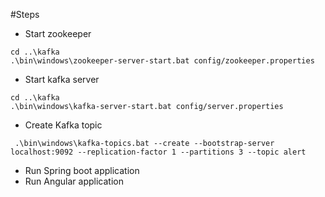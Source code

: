 #Steps
- Start zookeeper
```
cd ..\kafka
.\bin\windows\zookeeper-server-start.bat config/zookeeper.properties
```
- Start kafka server
```
cd ..\kafka
.\bin\windows\kafka-server-start.bat config/server.properties
```
- Create Kafka topic
```
 .\bin\windows\kafka-topics.bat --create --bootstrap-server localhost:9092 --replication-factor 1 --partitions 3 --topic alert
```
- Run Spring boot application
- Run Angular application
